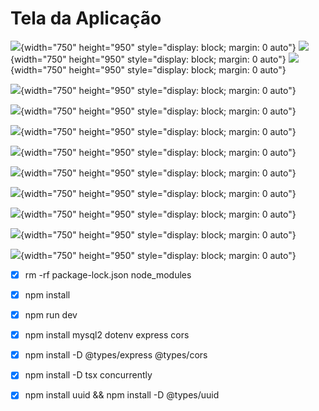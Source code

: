 # Tela da Aplicação

![](../img/github-spark-001.png){width="750" height="950" style="display: block; margin: 0 auto"}
![](../img/github-spark-002.png){width="750" height="950" style="display: block; margin: 0 auto"}
![](../img/github-spark-003.png){width="750" height="950" style="display: block; margin: 0 auto"}

![](../img/github-spark-004.png){width="750" height="950" style="display: block; margin: 0 auto"}

![](../img/github-spark-005.png){width="750" height="950" style="display: block; margin: 0 auto"}

![](../img/github-spark-006.png){width="750" height="950" style="display: block; margin: 0 auto"}

![](../img/github-spark-007.png){width="750" height="950" style="display: block; margin: 0 auto"}

![](../img/github-spark-008.png){width="750" height="950" style="display: block; margin: 0 auto"}

![](../img/github-spark-009.png){width="750" height="950" style="display: block; margin: 0 auto"}

![](../img/github-spark-010.png){width="750" height="950" style="display: block; margin: 0 auto"}

![](../img/github-spark-011.png){width="750" height="950" style="display: block; margin: 0 auto"}

![](../img/github-spark-012.png){width="750" height="950" style="display: block; margin: 0 auto"}

- [x] rm -rf package-lock.json node_modules
- [x] npm install
- [x] npm run dev
- [x] npm install mysql2 dotenv express cors
- [x] npm install -D @types/express @types/cors
- [x] npm install -D tsx concurrently
- [x] npm install uuid && npm install -D @types/uuid


